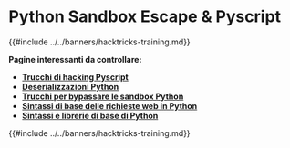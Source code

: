 # Python Sandbox Escape & Pyscript

{{#include ../../banners/hacktricks-training.md}}

**Pagine interessanti da controllare:**

- [**Trucchi di hacking Pyscript**](pyscript.md)
- [**Deserializzazioni Python**](../../pentesting-web/deserialization/index.html#python)
- [**Trucchi per bypassare le sandbox Python**](bypass-python-sandboxes/index.html)
- [**Sintassi di base delle richieste web in Python**](web-requests.md)
- [**Sintassi e librerie di base di Python**](basic-python.md)

{{#include ../../banners/hacktricks-training.md}}
